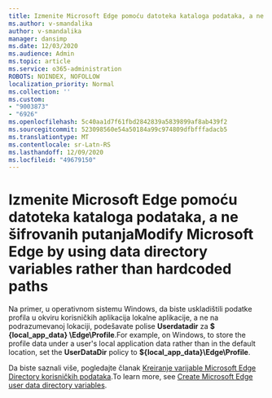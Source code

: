 ```yaml
---
title: Izmenite Microsoft Edge pomoću datoteka kataloga podataka, a ne šifrovanih putanja
ms.author: v-smandalika
author: v-smandalika
manager: dansimp
ms.date: 12/03/2020
ms.audience: Admin
ms.topic: article
ms.service: o365-administration
ROBOTS: NOINDEX, NOFOLLOW
localization_priority: Normal
ms.collection: ''
ms.custom:
- "9003873"
- "6926"
ms.openlocfilehash: 5c40aa1d7f61fbd2842839a5839899af8ab439f2
ms.sourcegitcommit: 523098560e54a50184a99c974809dfbfffadacb5
ms.translationtype: MT
ms.contentlocale: sr-Latn-RS
ms.lasthandoff: 12/09/2020
ms.locfileid: "49679150"
---
```

# <a name="modify-microsoft-edge-by-using-data-directory-variables-rather-than-hardcoded-paths"></a><span data-ttu-id="24e68-102">Izmenite Microsoft Edge pomoću datoteka kataloga podataka, a ne šifrovanih putanja</span><span class="sxs-lookup"><span data-stu-id="24e68-102">Modify Microsoft Edge by using data directory variables rather than hardcoded paths</span></span>

<span data-ttu-id="24e68-103">Na primer, u operativnom sistemu Windows, da biste uskladištili podatke profila u okviru korisničkih aplikacija lokalne aplikacije, a ne na podrazumevanoj lokaciji, podešavate polise **Userdatadir** za **$ {local_app_data} \Edge\Profile**.</span><span class="sxs-lookup"><span data-stu-id="24e68-103">For example, on Windows, to store the profile data under a user's local application data rather than in the default location, set the **UserDataDir** policy to **${local_app_data}\Edge\Profile**.</span></span> 

<span data-ttu-id="24e68-104">Da biste saznali više, pogledajte članak [Kreiranje varijable Microsoft Edge Directory korisničkih podataka](https://docs.microsoft.com/deployedge/edge-learnmore-create-user-directory-vars).</span><span class="sxs-lookup"><span data-stu-id="24e68-104">To learn more, see [Create Microsoft Edge user data directory variables](https://docs.microsoft.com/deployedge/edge-learnmore-create-user-directory-vars).</span></span>